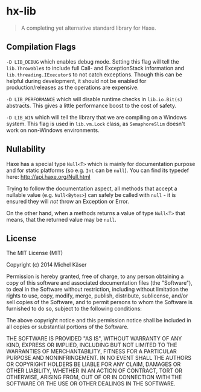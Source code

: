 # hx-lib

> A completing yet alternative standard library for Haxe.

## Compilation Flags

`-D LIB_DEBUG` which enables debug mode. Setting this flag will tell the `lib.Throwable`s to include full Call- and ExceptionStack information and `lib.threading.IExecutor`s to not catch exceptions. Though this can be helpful during development, it should not be enabled for production/releases as the operations are expensive.

`-D LIB_PERFORMANCE` which will disable runtime checks in `lib.io.Bit(s)` abstracts. This gives a little performance boost to the cost of safety.

`-D LIB_WIN` which will tell the library that we are compiling on a Windows system. This flag is used in `lib.vm.Lock` class, as `SemaphoreSlim` doesn't work on non-Windows environments.

## Nullability

Haxe has a special type `Null<T>` which is mainly for documentation purpose and for static platforms (so e.g. `Int` can be `null`). You can find its typedef here: http://api.haxe.org/Null.html

Trying to follow the documentation aspect, all methods that accept a nullable value (e.g. `Null<Bytes>`) can safely be called with `null` - it is ensured they will _not_ throw an Exception or Error.

On the other hand, when a methods returns a value of type `Null<T>` that means, that the returned value may be `null`.

## License

The MIT License (MIT)

Copyright (c) 2014 Michel Käser

Permission is hereby granted, free of charge, to any person obtaining a copy
of this software and associated documentation files (the "Software"), to deal
in the Software without restriction, including without limitation the rights
to use, copy, modify, merge, publish, distribute, sublicense, and/or sell
copies of the Software, and to permit persons to whom the Software is
furnished to do so, subject to the following conditions:

The above copyright notice and this permission notice shall be included in
all copies or substantial portions of the Software.

THE SOFTWARE IS PROVIDED "AS IS", WITHOUT WARRANTY OF ANY KIND, EXPRESS OR
IMPLIED, INCLUDING BUT NOT LIMITED TO THE WARRANTIES OF MERCHANTABILITY,
FITNESS FOR A PARTICULAR PURPOSE AND NONINFRINGEMENT. IN NO EVENT SHALL THE
AUTHORS OR COPYRIGHT HOLDERS BE LIABLE FOR ANY CLAIM, DAMAGES OR OTHER
LIABILITY, WHETHER IN AN ACTION OF CONTRACT, TORT OR OTHERWISE, ARISING FROM,
OUT OF OR IN CONNECTION WITH THE SOFTWARE OR THE USE OR OTHER DEALINGS IN
THE SOFTWARE.
